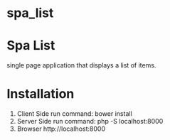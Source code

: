# spa_list
# Spa List
single page application that displays a list of items.

# Installation
1. Client Side
        run command: bower install
2. Server Side
        run command: php -S localhost:8000
3. Browser
        http://localhost:8000
